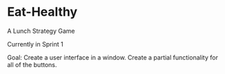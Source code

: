 # Eat-Healthy
A Lunch Strategy Game

Currently in Sprint 1

Goal: Create a user interface in a window. Create a partial functionality for all of the buttons.
